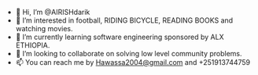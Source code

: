 - 👋 Hi, I’m @AIRISHdarik
- 👀 I’m interested in football, RIDING BICYCLE, READING BOOKS and watching movies.
- 🌱 I’m currently learning software engineering sponsored by ALX ETHIOPIA.
- 💞️ I’m looking to collaborate on solving low level community problems.
- 📫 You can reach me by Hawassa2004@gmail.com and +251913744759

<!---
AIRISHdarik/AIRISHdarik is a ✨ special ✨ repository because its `README.md` (this file) appears on your GitHub profile.
You can click the Preview link to take a look at your changes.
--->
